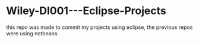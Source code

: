 # Wiley-DI001---Eclipse-Projects
this repo was made to commit my projects using eclipse, the previous repos were using netbeans
